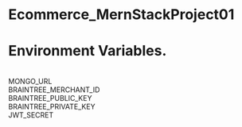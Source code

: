 # Ecommerce_MernStackProject01

# Environment Variables.
<br>
MONGO_URL<br>
BRAINTREE_MERCHANT_ID<br>
BRAINTREE_PUBLIC_KEY<br>
BRAINTREE_PRIVATE_KEY<br>
JWT_SECRET
